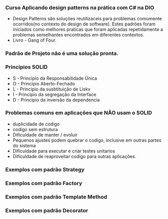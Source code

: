 ### Curso Aplicando design patterns na prática com C# na DIO

- Design Patterns são soluções reutilizaceis para problemas comumente ocorridos(no contexto do design de software). Estes padrões foram iniciados como melhores praticas que foram aplicadas repetidamente a problemas semelhantes encontrados em diferentes contextos. 
- Livro - Gang of Four. 

### Padrão de Projeto não é uma solução pronta. 

### Principios SOLID

- S - Principio da Responsabilidade Única
- O - Principio Aberto-Fechado
- L - Principio da susbtituição de Liskv
- I - Principio da segregação da Interface
- D - Principio da inversão da dependencia 

### Problemas comuns em aplicações que NÃO usam o SOLID

- duplicidade de codigo
- codigo sem estrutura 
- Dificuldade de manter / evoluir
- Pequenos ajustes podem quebrar o codigo, inclusive em outras partes do sistema
- Dificuldade para executar e criar testes unitarios
- Dificuldade de reaproveitar codigo para outras aplicações. 

### Exemplos com padrão Strategy
### Exemplos com padrão Factory
### Exemplos com padrão Template Method
### Exemplos com padrão Decorator
